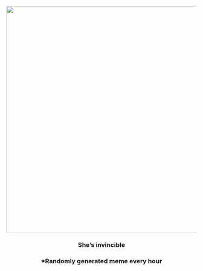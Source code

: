 <p align="center">
        <img src="https://i.redd.it/h5517o495bu91.jpg" width="600" height="600">
        </p>
        <h3 align="center">She’s invincible</h3>
        <h3 align="center">*Randomly generated meme every hour</h3>
    